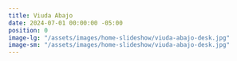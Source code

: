 ```yaml
---
title: Viuda Abajo
date: 2024-07-01 00:00:00 -05:00
position: 0
image-lg: "/assets/images/home-slideshow/viuda-abajo-desk.jpg"
image-sm: "/assets/images/home-slideshow/viuda-abajo-desk.jpg"
---
```


